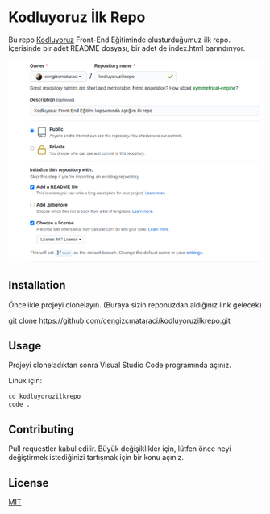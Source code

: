 # Kodluyoruz İlk Repo
Bu repo  [Kodluyoruz](https://www.kodluyoruz.org/)  Front-End Eğitiminde oluşturduğumuz ilk repo. İçerisinde bir adet README dosyası, bir adet de index.html barındırıyor.

[![github](https://github.com/Kodluyoruz/taskforce/raw/main/git/odev1/figures/github.png)](https://github.com/Kodluyoruz/taskforce/blob/main/git/odev1/figures/github.png)

## [](https://github.com/Kodluyoruz/taskforce/blob/main/git/odev1/ornekreadme.md#installation)Installation

Öncelikle projeyi clonelayın. (Buraya sizin reponuzdan aldığınız link gelecek)

git clone https://github.com/cengizcmataraci/kodluyoruzilkrepo.git

## [](https://github.com/Kodluyoruz/taskforce/blob/main/git/odev1/ornekreadme.md#usage)Usage

Projeyi cloneladıktan sonra Visual Studio Code programında açınız.

Linux için:

```
cd kodluyoruzilkrepo
code .

```

## [](https://github.com/Kodluyoruz/taskforce/blob/main/git/odev1/ornekreadme.md#contributing)Contributing

Pull requestler kabul edilir. Büyük değişiklikler için, lütfen önce neyi değiştirmek istediğinizi tartışmak için bir konu açınız.

## [](https://github.com/Kodluyoruz/taskforce/blob/main/git/odev1/ornekreadme.md#license)License

[MIT](https://choosealicense.com/licenses/mit/)